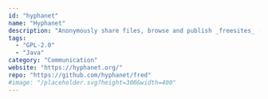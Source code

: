```yaml
---
id: "hyphanet"
name: "Hyphanet"
description: "Anonymously share files, browse and publish _freesites_ (web sites accessible only through Hyphanet) and chat on forums."
tags:
  - "GPL-2.0"
  - "Java"
category: "Communication"
website: "https://hyphanet.org/"
repo: "https://github.com/hyphanet/fred"
#image: "/placeholder.svg?height=300&width=400"
---
```


